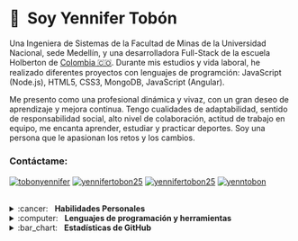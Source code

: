 
👋 &nbsp;Soy Yennifer Tobón
======

Una Ingeniera de Sistemas de la Facultad de Minas de la Universidad Nacional, sede Medellín, y una desarrolladora Full-Stack de la escuela Holberton de [Colombia 🇨🇴](https://www.google.com/maps/place/Colombia/@4,-72z/). Durante mis estudios y vida laboral, he realizado diferentes proyectos con lenguajes de programción: JavaScript (Node.js), HTML5, CSS3, MongoDB, JavaScript (Angular). 

Me presento como una profesional dinámica y vivaz, con un gran deseo de aprendizaje y mejora continua. Tengo cualidades de adaptabilidad, sentido de responsabilidad social, alto nivel de colaboración, actitud de trabajo en equipo, me encanta aprender, estudiar y practicar deportes. Soy una persona que le apasionan los retos y los cambios. 

<h3 align="left">Contáctame:</h3>
<p align="left">
<a href="https://twitter.com/tobonyennifer" target="blank"><img align="center" src="https://cdn.jsdelivr.net/npm/simple-icons@3.0.1/icons/twitter.svg" alt="tobonyennifer" height="30" width="40" /></a>
<a href="https://linkedin.com/in/yennifertobon25" target="blank"><img align="center" src="https://cdn.jsdelivr.net/npm/simple-icons@3.0.1/icons/linkedin.svg" alt="yennifertobon25" height="30" width="40" /></a>
<a href="https://fb.com/yennifertobon25" target="blank"><img align="center" src="https://cdn.jsdelivr.net/npm/simple-icons@3.0.1/icons/facebook.svg" alt="yennifertobon25" height="30" width="40" /></a>
<a href="https://instagram.com/yenntobon" target="blank"><img align="center" src="https://cdn.jsdelivr.net/npm/simple-icons@3.0.1/icons/instagram.svg" alt="yenntobon" height="30" width="40" /></a>
</p>
<br/>

<details>
	<summary>:cancer:&nbsp;&nbsp;&nbsp;<b>Habilidades Personales</b></summary>
	<br/>
	<p align="left">
		<table  FRAME="none" RULES="none">
			<tr>
				<td><img src="https://cdn2.iconfinder.com/data/icons/teacher-outline/512/N_F009_08_TeacherArtboard_1_copy_3-512.png" alt="comuniacion" width="40" height="40"/></td>
				<td><h5>Comunicación</h5></td>
			</tr>
			<tr>
				<td><img src="https://cdn2.iconfinder.com/data/icons/entrepreneur-solid-high-risk-high-return/512/Teamwork-512.png" alt="TrabajoEquipo" width="40" height="40"/></td>
				<td><h5>Trabajo en equipo</h5></td>
			</tr>
			<tr>
				<td><img src="https://cdn3.iconfinder.com/data/icons/e-learning-outline-distance-education/512/E-learning_flexible_place-512.png" alt="adaptabilidad" width="40" height="40"/></td>
				<td><h5>Adaptabilidad</h5></td>
			</tr>
			<tr>
				<td><img src="https://cdn4.iconfinder.com/data/icons/business-solid-the-capitalism/64/Brainstorm-512.png" alt="creatividad" width="40" height="40"/></td>
				<td><h5>Creatividad</h5></td>
			</tr>
			<tr>
				<td><img src="https://cdn2.iconfinder.com/data/icons/knowledge-education-outline/512/N_F009_09_TalkingArtboard_1-512.png" alt="PensamientoSistemativo" width="40" height="40"/></td>
				<td><h5>Pensamiento Sistematico</h5></td>
			</tr>
		</table>
	</p>
</details>

<details>
	<summary>:computer:&nbsp;&nbsp;&nbsp;<b>Lenguajes de programación y herramientas</b></summary>
	<br/>
	<p align="left">
		<h5>Lenguajes de programación</h5><hr width=40%  align="left">
		<a href="https://developer.mozilla.org/en-US/docs/Web/JavaScript" target="_blank"> <img src="https://raw.githubusercontent.com/devicons/devicon/master/icons/javascript/javascript-original.svg" alt="javascript" width="40" height="40"/> </a>
		<a href="https://www.typescriptlang.org/" target="_blank"> <img src="https://raw.githubusercontent.com/devicons/devicon/master/icons/typescript/typescript-original.svg" alt="typescript" width="40" height="40"/> </a>
	</p>
	<p align="left">
		<h5>Desarrollo Front-End</h5><hr width=40%  align="left">
		<a href="https://angular.io" target="_blank"> <img src="https://raw.githubusercontent.com/devicons/devicon/master/icons/angularjs/angularjs-original-wordmark.svg" alt="angularjs" width="40" height="40"/> </a>
		<a href="https://getbootstrap.com" target="_blank"> <img src="https://raw.githubusercontent.com/devicons/devicon/master/icons/bootstrap/bootstrap-plain-wordmark.svg" alt="bootstrap" width="40" height="40"/> </a>
		<a href="https://www.w3.org/html/" target="_blank"> <img src="https://raw.githubusercontent.com/devicons/devicon/master/icons/html5/html5-original-wordmark.svg" alt="html5" width="40" height="40"/> </a>
		<a href="https://www.w3schools.com/css/" target="_blank"> <img src="https://raw.githubusercontent.com/devicons/devicon/master/icons/css3/css3-original-wordmark.svg" alt="css3" width="40" height="40"/> </a>
	</p>
	<p align="left"> 
		<h5>Desarrollo Back-End</h5><hr width=40%  align="left">
		<a href="https://nodejs.org" target="_blank"> <img src="https://raw.githubusercontent.com/devicons/devicon/master/icons/nodejs/nodejs-original-wordmark.svg" alt="nodejs" width="40" height="40"/> </a>
	</p>
	<p align="left"> 
		<h5>Bases de datos</h5><hr width=40%  align="left">
		<a href="https://www.mongodb.com/" target="_blank"> <img src="https://raw.githubusercontent.com/devicons/devicon/master/icons/mongodb/mongodb-original-wordmark.svg" alt="mongodb" width="40" height="40"/> </a>
		<a href="https://www.mysql.com/" target="_blank"> <img src="https://raw.githubusercontent.com/devicons/devicon/master/icons/mysql/mysql-original-wordmark.svg" alt="mysql" width="40" height="40"/> </a>
	</p>
	<p align="left"> 
		<h5>Otros</h5><hr width=40%  align="left">
		<a href="https://www.gnu.org/software/bash/" target="_blank"> <img src="https://www.vectorlogo.zone/logos/gnu_bash/gnu_bash-icon.svg" alt="bash" width="40" height="40"/> </a> </a>
		<a href="https://git-scm.com/" target="_blank"> <img src="https://www.vectorlogo.zone/logos/git-scm/git-scm-icon.svg" alt="git" width="40" height="40"/> </a>
		<a href="https://www.linux.org/" target="_blank"> <img src="https://raw.githubusercontent.com/devicons/devicon/master/icons/linux/linux-original.svg" alt="linux" width="40" height="40"/> </a>
	</p>
</details>

<details>
  <summary>:bar_chart:&nbsp;&nbsp;&nbsp;<b>Estadísticas de GitHub</b></summary>
	<br/>
  <p><img align="left" src="https://github-readme-stats.vercel.app/api/top-langs?username=yennifertobon&show_icons=true&locale=en&layout=compact" alt="yennifertobon" /></p>

  <p>&nbsp;<img align="center" src="https://github-readme-stats.vercel.app/api?username=yennifertobon&show_icons=true&locale=en" alt="yennifertobon" /></p>

  <p><img align="center" src="https://github-readme-streak-stats.herokuapp.com/?user=yennifertobon&" alt="yennifertobon" /></p>
</details>
